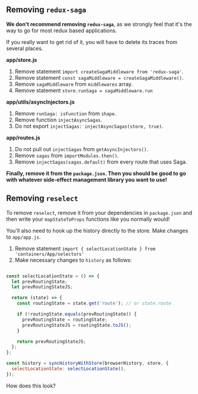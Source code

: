 ## Removing `redux-saga`

**We don't recommend removing `redux-saga`**, as we strongly feel that it's the
way to go for most redux based applications.

If you really want to get rid of it, you will have to delete its traces from several places.

**app/store.js**
1. Remove statement `import createSagaMiddleware from 'redux-saga'`.
2. Remove statement `const sagaMiddleware = createSagaMiddleware()`.
3. Remove `sagaMiddleware` from `middlewares` array.
4. Remove statement `store.runSaga = sagaMiddleware.run`

**app/utils/asyncInjectors.js**
1. Remove `runSaga: isFunction` from `shape`.
2. Remove function `injectAsyncSagas`.
3. Do not export `injectSagas: injectAsyncSagas(store, true)`.

**app/routes.js**
1. Do not pull out `injectSagas` from `getAsyncInjectors()`.
2. Remove `sagas` from `importModules.then()`.
3. Remove `injectSagas(sagas.default)` from every route that uses Saga.

**Finally, remove it from the `package.json`. Then you should be good to go with whatever
side-effect management library you want to use!**

## Removing `reselect`

To remove `reselect`, remove it from your dependencies in `package.json` and then write
your `mapStateToProps` functions like you normally would!

You'll also need to hook up the history directly to the store. Make changes to `app/app.js`.

1. Remove statement `import { selectLocationState } from 'containers/App/selectors'`
2. Make necessary changes to `history` as follows:

```js

const selectLocationState = () => {
  let prevRoutingState;
  let prevRoutingStateJS;

  return (state) => {
    const routingState = state.get('route'); // or state.route

    if (!routingState.equals(prevRoutingState)) {
      prevRoutingState = routingState;
      prevRoutingStateJS = routingState.toJS();
    }

    return prevRoutingStateJS;
  };
};

const history = syncHistoryWithStore(browserHistory, store, {
  selectLocationState: selectLocationState(),
});
```


How does this look? 
